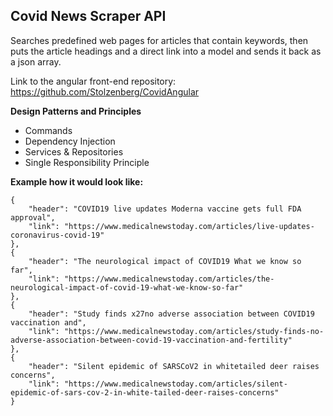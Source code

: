 ## Covid News Scraper API
Searches predefined web pages for articles that contain keywords, then puts the article headings and a direct link into a model and sends it back as a json array.

Link to the angular front-end repository: https://github.com/Stolzenberg/CovidAngular

**Design Patterns and Principles**
- Commands
- Dependency Injection
- Services & Repositories
- Single Responsibility Principle

**Example how it would look like:**
```
{
    "header": "COVID19 live updates Moderna vaccine gets full FDA approval",
    "link": "https://www.medicalnewstoday.com/articles/live-updates-coronavirus-covid-19"
},
{
    "header": "The neurological impact of COVID19 What we know so far",
    "link": "https://www.medicalnewstoday.com/articles/the-neurological-impact-of-covid-19-what-we-know-so-far"
},
{
    "header": "Study finds x27no adverse association between COVID19 vaccination and",
    "link": "https://www.medicalnewstoday.com/articles/study-finds-no-adverse-association-between-covid-19-vaccination-and-fertility"
},
{
    "header": "Silent epidemic of SARSCoV2 in whitetailed deer raises concerns",
    "link": "https://www.medicalnewstoday.com/articles/silent-epidemic-of-sars-cov-2-in-white-tailed-deer-raises-concerns"
}
```
